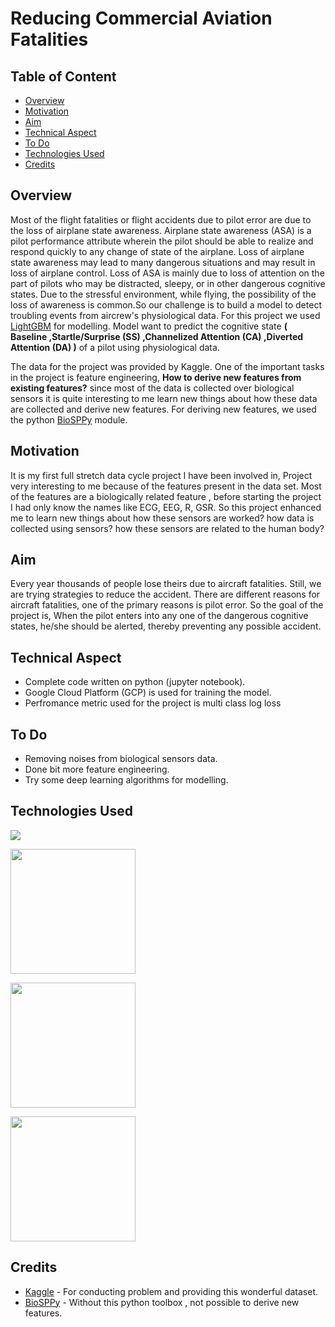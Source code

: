# Reducing Commercial Aviation Fatalities

## Table of Content
  * [Overview](#overview)
  * [Motivation](#motivation)
  * [Aim](#aim)
  * [Technical Aspect](#technical-aspect)
  * [To Do](#to-do)
  * [Technologies Used](#technologies-used)
  * [Credits](#credits)
  
## Overview

Most of the flight fatalities or flight accidents due to pilot error are due to the loss of airplane state awareness. Airplane state awareness (ASA) is a pilot performance attribute wherein the pilot should be able to realize and respond quickly to any change of state of the airplane. Loss of airplane state awareness may lead to many dangerous situations and may result in loss of airplane control. Loss of ASA is mainly due to loss of attention on the part of pilots who may be distracted, sleepy, or in other dangerous cognitive states. Due to the stressful environment, while flying, the possibility of the loss of awareness is common.So our challenge is to build a model to detect troubling events from aircrew's physiological data. For this project we used [LightGBM](https://lightgbm.readthedocs.io/en/latest/) for modelling. Model want to predict the cognitive state __( Baseline ,Startle/Surprise (SS) ,Channelized Attention (CA) ,Diverted Attention (DA) )__ of a pilot using physiological data.

The data for the project was provided by Kaggle. One of the important tasks in the project is feature engineering, __How to derive new features from existing features?__ since most of the data is collected over biological sensors it is quite interesting to me learn new things about how these data are collected and derive new features. For deriving new features, we used the python [BioSPPy](https://biosppy.readthedocs.io/en/stable/) module.

## Motivation 

It is my first full stretch data cycle project I have been involved in, Project very interesting to me because of the features present in the data set. Most of the features are a biologically related feature , before starting the project I had only know the names like ECG, EEG, R, GSR. So this project enhanced me to learn new things about how these sensors are worked? how data is collected using sensors? how these sensors are related to the human body?

## Aim

Every year thousands of people lose theirs due to aircraft fatalities. Still, we are trying strategies to reduce the accident. There are different reasons for aircraft fatalities, one of the primary reasons is pilot error. So the goal of the project is, When the pilot enters into any one of the dangerous cognitive states, he/she should be alerted, thereby preventing any possible accident.

## Technical Aspect

* Complete code written on python (jupyter notebook).
* Google Cloud Platform (GCP) is used for training the model.
* Perfromance metric used for the project is multi class log loss

## To Do

* Removing noises from biological sensors data.
* Done bit more feature engineering.
* Try some deep learning algorithms for modelling.

## Technologies Used 

![](https://forthebadge.com/images/badges/made-with-python.svg)


 [<img target="_blank" src="https://imgur.com/05j8LAQ.jpg" width=200>](https://lightgbm.readthedocs.io/en/latest/Python-Intro.html)
 
 [<img target="_blank" src="https://imgur.com/EiX2o88.jpg" width=200>](https://scikit-learn.org/stable/)

 [<img target="_blank" src="https://imgur.com/Bmwklam.jpg" width=200>](https://console.cloud.google.com/)        


## Credits

 * [Kaggle](https://www.kaggle.com/c/reducing-commercial-aviation-fatalities) - For conducting problem and providing this wonderful dataset.
 * [BioSPPy](https://biosppy.readthedocs.io/en/stable/) - Without this python toolbox , not possible to derive new features.

 
